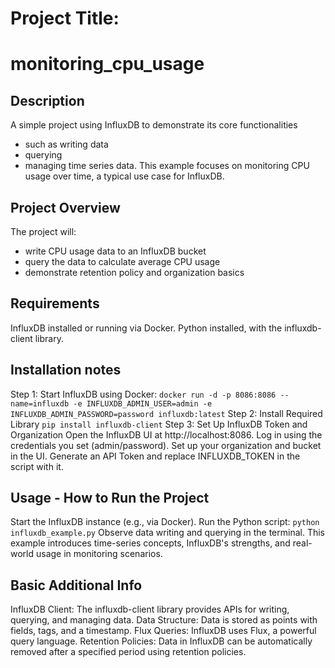 # Project Title:
# monitoring_cpu_usage

## Description
A simple project using InfluxDB to demonstrate its core functionalities
- such as writing data
- querying
- managing time series data.
This example focuses on monitoring CPU usage over time, a typical use case for InfluxDB.

## Project Overview
The project will:
- write CPU usage data to an InfluxDB bucket
- query the data to calculate average CPU usage
- demonstrate retention policy and organization basics

## Requirements
InfluxDB installed or running via Docker.
Python installed, with the influxdb-client library.

## Installation notes
Step 1: Start InfluxDB using Docker:
`docker run -d -p 8086:8086 --name=influxdb -e INFLUXDB_ADMIN_USER=admin -e INFLUXDB_ADMIN_PASSWORD=password influxdb:latest`
Step 2: Install Required Library
`pip install influxdb-client`
Step 3: Set Up InfluxDB Token and Organization
Open the InfluxDB UI at http://localhost:8086.
Log in using the credentials you set (admin/password).
Set up your organization and bucket in the UI.
Generate an API Token and replace INFLUXDB_TOKEN in the script with it.

## Usage - How to Run the Project
Start the InfluxDB instance (e.g., via Docker).
Run the Python script:
`python influxdb_example.py`
Observe data writing and querying in the terminal.
This example introduces time-series concepts, InfluxDB's strengths, and real-world usage in monitoring scenarios.

## Basic Additional Info
InfluxDB Client: The influxdb-client library provides APIs for writing, querying, and managing data.
Data Structure: Data is stored as points with fields, tags, and a timestamp.
Flux Queries: InfluxDB uses Flux, a powerful query language.
Retention Policies: Data in InfluxDB can be automatically removed after a specified period using retention policies.